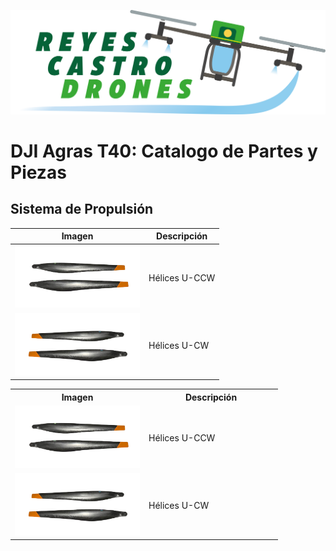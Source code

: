 ![Reyes Castro Drones](/Reyes-Castro-Drones_LOGO.png "Reyes Castro Drones")

# DJI Agras T40: Catalogo de Partes y Piezas

## Sistema de Propulsión

| Imagen | Descripción |
| ------ | ----------- |
| <img src="./YC.JG.ZS001963.png" alt="YC.JG.ZS001963.png" width="200"> | Hélices U-CCW |
| <img src="./YC.JG.ZS001964.png" alt="YC.JG.ZS001964.png" width="200"> | Hélices U-CW  |

<table>
  <tr>
    <th style="width:50%">Imagen</th>
    <th style="width:50%">Descripción</th>
  </tr>
  <tr>
    <td><img src="./YC.JG.ZS001963.png" alt="YC.JG.ZS001963.png" width="200"></td>
    <td>Hélices U-CCW</td>
  </tr>
  <tr>
    <td><img src="./YC.JG.ZS001964.png" alt="YC.JG.ZS001964.png" width="200"></td>
    <td>Hélices U-CW</td>
  </tr>
</table>

